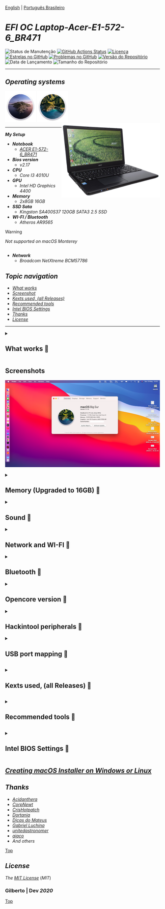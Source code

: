 [English](https://github.com/Gilberto-Mascena/Laptop-Acer-E1-572/blob/main/README.md) | 
[Português Brasileiro](https://github.com/Gilberto-Mascena/Laptop-Acer-E1-572/blob/main/README-pt_br.md)

# *EFI OC Laptop-Acer-E1-572-6_BR471*

![Status de Manutenção](https://img.shields.io/badge/Maintained-Yes-brightgreen?style=for-the-badge)
[![GitHub Actions Status](https://img.shields.io/github/actions/workflow/status/Gilberto-Mascena/Laptop-Acer-E1-572/build.yml?style=for-the-badge)](https://github.com/Gilberto-Mascena/Laptop-Acer-E1-572/actions)
[![Licença](https://img.shields.io/github/license/Gilberto-Mascena/Laptop-Acer-E1-572?style=for-the-badge)](https://github.com/Gilberto-Mascena/Laptop-Acer-E1-572/blob/main/LICENSE.md)
[![Estrelas no GitHub](https://img.shields.io/github/stars/Gilberto-Mascena/Laptop-Acer-E1-572?style=for-the-badge)](https://github.com/Gilberto-Mascena/Laptop-Acer-E1-572/stargazers)
[![Problemas no GitHub](https://img.shields.io/github/issues/Gilberto-Mascena/Laptop-Acer-E1-572?style=for-the-badge)](https://github.com/Gilberto-Mascena/Laptop-Acer-E1-572/issues)
[![Versão do Repositório](https://img.shields.io/github/v/release/Gilberto-Mascena/Laptop-Acer-E1-572?include_prereleases&style=for-the-badge)](https://github.com/Gilberto-Mascena/Laptop-Acer-E1-572/releases)
![Data de Lançamento](https://img.shields.io/github/release-date/Gilberto-Mascena/Laptop-Acer-E1-572?style=for-the-badge)
![Tamanho do Repositório](https://img.shields.io/github/repo-size/Gilberto-Mascena/Laptop-Acer-E1-572?style=for-the-badge)

---

## *Operating systems*

<div align="left">  
  <img width="100" src="./img/macos-catalina-icon.png" alt="macOS Catalina icons"> 
  <img width="100" src="./img/macos-big-sur-icon.png" alt="macOS Big Sur icons">   
</div>

<div>
  <img align="right" src="./img/banner-acer.png" alt="photo NoteBook Acer" width="320">
</div>

---

_**My Setup**_

 - _**Notebook**_
   - [*ACER E1-572-6_BR471*](https://www.acer.com/br-pt/support?search=40545129395;NX.MEVAL.019;E1-572&filter=global_download)
- _**Bios version**_
  - *v2.17*
 - _**CPU**_
   - *Core I3 4010U*
 - _**GPU**_
   - *Intel HD Graphics 4400*
 - _**Memory**_
   - *2x8GB 16GB*
 - _**SSD Sata**_
   - *Kingston SA400S37 120GB SATA3 2.5 SSD*
 - _**WI-FI / Bluetooth**_
   - *Atheros AR9565*
>[!WARNING]  
> _Not supported on macOS Monterey_ 

##
 - _**Network**_
   - *Broadcom NetXtreme BCM57786*

<a name="anchor"></a>

## _Topic navigation_

- [*What works*](#anchor1)
- [*Screenshot*](#anchor2)
- [*Kexts used, (all Releases)*](#anchor3)
- [*Recommended tools*](#anchor4)
- [*Intel BIOS Settings*](#anchor5)
- [*Thanks*](#anchor6)
- [*License* ](#anchor7)

---

<a id="anchor1"></a>

<details><summary><h2>What works 👀</h2></summary>

- [x] *Video (onbord HDMI).*
- [x] *Sound*
- [x] *Network*
- [x] *WI-FI*
- [X] *Bluetooth*
- [x] *USB*
- [X] *Sleep*

[Top](#anchor)
</details>

<a id="anchor2"></a>

## Screenshots

![about](./img/about.png)

<details><summary><h2>Memory (Upgraded to 16GB) 👀</h2></summary>

![memory](./img/memory.png)
</details>

<details><summary><h2>Sound 👀</h2></summary>

![sound](./img/sound.png)
</details>

<details><summary><h2>Network and WI-FI 👀</h2></summary>

![network](./img/network-wi-fi.png)
</details>

<details><summary><h2>Bluetooth 👀</h2></summary>

![bluetooth](./img/bluetooth.png)
</details>

<details><summary><h2>Opencore version 👀</h2></summary>

![opencore](./img/opencore-version.png)
</details>

<details><summary><h2>Hackintool peripherals 👀</h2></summary>

![peripherals](./img/peripherals.png)
</details>

<details><summary><h2>USB port mapping 👀</h2></summary>

![usb-mapping](./img/USB-mapping.png)

[Top](#anchor)
</details>

<a id="anchor3"></a>

<details><summary><h2>Kexts used, (all Releases) 👀</h2></summary>

- *[`WhateverGreen.kext`](https://github.com/acidanthera/WhateverGreen)*
- *[`Lilu.kext`](https://github.com/acidanthera/Lilu)*
- *[`VirtualSMC`](https://github.com/acidanthera/VirtualSMC), only: `VirtualSMC.kext`, `SMCProcessor.kext`, `SMCBatteryManager.kext` and `SMCSuperIO.kext`*.
- *[`IntelMausi.kext`](https://github.com/acidanthera/IntelMausi)*
- *[`CpuTscSync.kext`](https://github.com/acidanthera/CpuTscSync)*
- *[`CPUFriend`](https://github.com/acidanthera/CPUFriend)*
- *`CPUFriendDataProvider.kext`*
- *[`AppleALC.kext`](https://github.com/acidanthera/AppleALC)*
- *`USBMap.kext`*
- *[`RestrictEvents.kext`](https://github.com/acidanthera/RestrictEvents)*
- *[`VoodooPS2Controller.kext`](https://bitbucket.org/RehabMan/os-x-voodoo-ps2-controller/downloads/)*
- *[`RTCMemoryFixup.kext`](https://github.com/acidanthera/RTCMemoryFixup/releases)*
- *[`AppleBCM57XXEthernet.kext`](https://github.com/unitedastronomer/AppleBCM57XXEthernet/releases/tag/Kext1)*
- *[`AirPortAtheros40-AR9565`](https://github.com/qiqco/Atheros-Wi-Fi-Hackintosh-macOS/blob/main/AirPortAtheros40-AR9565.zip)*
- *[`HS80211Family.kext`](https://github.com/qiqco/Atheros-Wi-Fi-Hackintosh-macOS/blob/main/HS80211Family.kext.zip)*

[Top](#anchor)
</details>

<a id="anchor4"></a>

<details><summary><h2>Recommended tools 👀</h2></summary>

* Recommendation 1
  * *Use [`GenSMBIOS`](https://github.com/corpnewt/GenSMBIOS), to generate new serials for your SMBIOS in order to avoid conflicts with iServices.*
* Recommendation 2
  * *Use [`ProperTree`](https://github.com/corpnewt/ProperTree), to edit your config.plist.*     
* Recommendation 3
  * *Use [`USBMap`](https://github.com/corpnewt/USBMap), to map your USB ports, starting from OC 0.9.3, they can be mapped with XHCIPortLimit enabled in config.plist + [`USBInjectAll`](https://github.com/Sniki/OS-X-USB-Inject-All/releases).*
* Recommendation 4
  * *Extract your DSDT from windows.*
  * *Use [`SSDTTime`](https://github.com/corpnewt/SSDTTime), to generate your SSDT patches.*    
* Recommendation 5
  * *Use [`MaciASL`](https://github.com/acidanthera/MaciASL), to compile your SSDT patches on mac.*

[Top](#anchor)
</details>

<a id="anchor5"></a>

<details><summary><h2>Intel BIOS Settings 👀</h2></summary>

- [*OpenCore Install Guide*](https://dortania.github.io/OpenCore-Install-Guide/config-laptop.plist/haswell.html#intel-bios-settings)

[Top](#anchor)
</details>

## [_Creating macOS Installer on Windows or Linux_](https://github.com/Gilberto-Mascena/How-to-create-a-macOS-installer-without-a-Mac)

<a id="anchor6"></a>

## *Thanks*

- [*Acidanthera*](https://github.com/acidanthera)
- [*CorpNewt*](https://github.com/corpnewt)
- [*CrisHotpatch*](https://t.me/crishotpatch)
- [*Dortania*](https://dortania.github.io/OpenCore-Install-Guide/config.plist/haswell.html)
- [*Dicas do Mateus*](https://www.youtube.com/c/DicasdoMateus)
- [*Gabriel Luchina*](https://www.youtube.com/c/GabrielLuchina)
- [*unitedastronomer*](https://github.com/unitedastronomer)
- [*qiqco*](https://github.com/qiqco)
- *And others*

[Top](#anchor)

<a id="anchor7"></a>

## *License*

*The* [*MIT License*](LICENSE.md) (*MIT*)

### Gilberto | Dev _2020_ 

[Top](#anchor)
